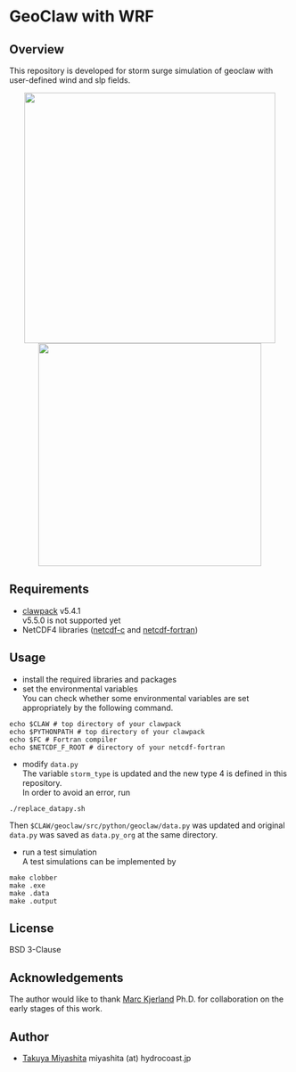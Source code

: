 # GeoClaw with WRF
## Overview
This repository is developed for storm surge simulation of geoclaw with user-defined wind and slp fields.

<p align="center">
<img src="https://github.com/hydrocoast/wrfclaw/blob/master/fig/sample_surface.gif", width="450">
<img src="https://github.com/hydrocoast/wrfclaw/blob/master/fig/sample_gauges.svg", width="400">
</p>  

## Requirements
- [clawpack](https://github.com/clawpack/clawpack) v5.4.1  
v5.5.0 is not supported yet
- NetCDF4 libraries ([netcdf-c](https://github.com/Unidata/netcdf-c) and [netcdf-fortran](https://github.com/Unidata/netcdf-fortran))

## Usage
- install the required libraries and packages  
- set the environmental variables  
You can check whether some environmental variables are set appropriately by the following command.
```shell
echo $CLAW # top directory of your clawpack
echo $PYTHONPATH # top directory of your clawpack
echo $FC # Fortran compiler
echo $NETCDF_F_ROOT # directory of your netcdf-fortran
```  
- modify `data.py`  
The variable `storm_type` is updated and the new type 4 is defined in this repository.  
In order to avoid an error, run  
```shell
./replace_datapy.sh
```
Then `$CLAW/geoclaw/src/python/geoclaw/data.py` was updated and original `data.py` was saved as `data.py_org` at the same directory.

- run a test simulation  
A test simulations can be implemented by
```shell
make clobber
make .exe
make .data
make .output
```

## License
BSD 3-Clause


## Acknowledgements
The author would like to thank [Marc Kjerland](https://github.com/MarcKjerland) Ph.D. for collaboration on the early stages of this work.


## Author
- [Takuya Miyashita](https://github.com/hydrocoast)  miyashita (at) hydrocoast.jp
